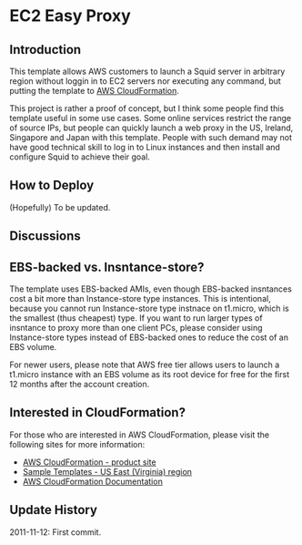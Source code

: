 # EC2 Easy Proxy
## Introduction
This template allows AWS customers to launch a Squid server in arbitrary region without loggin in to EC2 servers nor executing any command, but putting the template to [AWS CloudFormation](http://aws.amazon.com/cloudformation/).

This project is rather a proof of concept, but I think some people find this template useful in some use cases. Some online services restrict the range of source IPs, but people can quickly launch a web proxy in the US, Ireland, Singapore and Japan with this template. People with such demand may not have good technical skill to log in to Linux instances and then install and configure Squid to achieve their goal.


## How to Deploy
(Hopefully) To be updated.


## Discussions
## EBS-backed vs. Insntance-store?
The template uses EBS-backed AMIs, even though EBS-backed insntances cost a bit more 
than Instance-store type instances. This is intentional, because you cannot run Instance-store 
type instnace on t1.micro, which is the smallest (thus cheapest) type. If you want to run larger types of insntance to proxy more than one client PCs, please consider using Instance-store types instead of EBS-backed ones to reduce the cost of an EBS volume.

For newer users, please note that AWS free tier allows users to launch a t1.micro instance with an EBS volume as its root device for free for the first 12 months after the account creation.


## Interested in CloudFormation?
For those who are interested in AWS CloudFormation, please visit the following sites for more information:
* [AWS CloudFormation - product site](http://aws.amazon.com/cloudformation/)
* [Sample Templates - US East (Virginia) region](http://aws.amazon.com/jp/cloudformation/aws-cloudformation-templates//187-1396276-6211708)
* [AWS CloudFormation Documentation](http://aws.amazon.com/documentation/cloudformation/)


## Update History
2011-11-12: First commit.